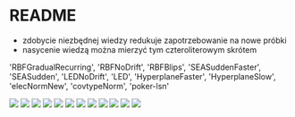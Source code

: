 # README

- zdobycie niezbędnej wiedzy redukuje zapotrzebowanie na nowe próbki
- nasycenie wiedzą można mierzyć tym czteroliterowym skrótem

'RBFGradualRecurring', 'RBFNoDrift', 'RBFBlips', 'SEASuddenFaster',
  'SEASudden', 'LEDNoDrift', 'LED', 'HyperplaneFaster', 'HyperplaneSlow',
  'elecNormNew', 'covtypeNorm', 'poker-lsn'

![](figures/RBFGradualRecurring.png)
![](figures/RBFNoDrift.png)
![](figures/RBFBlips.png)
![](figures/SEASuddenFaster.png)
![](figures/SEASudden.png)
![](figures/LEDNoDrift.png)
![](figures/LED.png)
![](figures/HyperplaneFaster.png)
![](figures/HyperplaneSlow.png)
![](figures/elecNormNew.png)
![](figures/covtypeNorm.png)
![](figures/poker-lsn.png)

<!--
Pozytywny wpływ na jakość klasyfikacji (a również na dynamikę krzywej uczenia) mają zarówno liczba neuronów w warstwie ukrytej (im więcej tym lepiej), jak i liczba próbek znajdujących się w pojedynczym chunku (im mniej tym lepiej).

Bujda: Zmniejszenie wielkości chunka wpływa też negatywnie na stabilność wyniku.
-->
